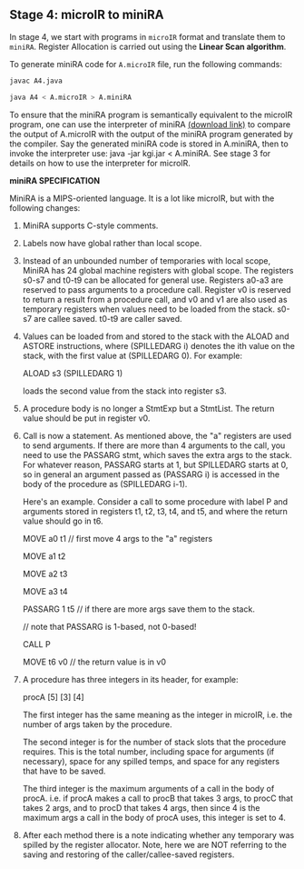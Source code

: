 ## Stage 4: microIR to miniRA

In stage 4, we start with programs in `microIR` format and translate them to `miniRA`. Register Allocation is carried out using the **Linear Scan algorithm**.

To generate miniRA code for `A.microIR` file, run the following commands:

```bash
javac A4.java

java A4 < A.microIR > A.miniRA
```

To ensure that the miniRA program is semantically equivalent to the microIR program, one can use the interpreter of miniRA [(download link)](https://drive.google.com/file/d/1RJaJ66yK5God_6n69rpNNiJOPCLh4YQb/view) to compare the output of A.microIR with the output of the miniRA program generated by the compiler. Say the generated miniRA code is stored in A.miniRA, then to invoke the interpreter use: java -jar kgi.jar < A.miniRA. See stage 3 for details on how to use the interpreter for microIR.

**miniRA SPECIFICATION**

MiniRA is a MIPS-oriented language. It is a lot like microIR, but with the following changes:

1) MiniRA supports C-style comments.

2) Labels now have global rather than local scope.

3) Instead of an unbounded number of temporaries with local scope, MiniRA has 24 global machine registers with global scope. The registers s0-s7 and t0-t9 can be allocated for general use. Registers a0-a3 are reserved to pass arguments to a procedure call. Register v0 is reserved to return a result from a procedure call, and v0 and v1 are also used as temporary registers when values need to be loaded from the stack. s0-s7 are callee saved. t0-t9 are caller saved.

4) Values can be loaded from and stored to the stack with the ALOAD and ASTORE instructions, where (SPILLEDARG i) denotes the ith value on the stack, with the first value at (SPILLEDARG 0). For example:

    ALOAD s3 (SPILLEDARG 1)
    
    loads the second value from the stack into register s3.

5) A procedure body is no longer a StmtExp but a StmtList. The return value should be put in register v0.

6) Call is now a statement. As mentioned above, the "a" registers are used to send arguments. If there are more than 4 arguments to the call, you need to use the PASSARG stmt, which saves the extra args to the stack. For whatever reason, PASSARG starts at 1, but SPILLEDARG starts at 0, so in general an argument passed as (PASSARG i) is accessed in the body of the procedure as (SPILLEDARG i-1).

    Here's an example. Consider a call to some procedure with label P and arguments stored in registers t1, t2, t3, t4, and t5, and where the return value should go in t6.

    MOVE a0 t1 // first move 4 args to the "a" registers

    MOVE a1 t2

    MOVE a2 t3

    MOVE a3 t4

    PASSARG 1 t5 // if there are more args save them to the stack.

    // note that PASSARG is 1-based, not 0-based!

    CALL P

    MOVE t6 v0 // the return value is in v0

7) A procedure has three integers in its header, for example:

    procA [5] [3] [4]

    The first integer has the same meaning as the integer in microIR, i.e. the number of args taken by the procedure.

    The second integer is for the number of stack slots that the procedure requires. This is the total number, including space for arguments (if necessary), space for any spilled temps, and space for any registers that have to be saved.

    The third integer is the maximum arguments of a call in the body of procA. i.e. if procA makes a call to procB that takes 3 args, to procC that takes 2 args, and to procD that takes 4 args, then since 4 is the maximum args a call in the body of procA uses, this integer is set to 4.

8) After each method there is a note indicating whether any temporary was spilled by the register allocator. Note, here we are NOT referring to the saving and restoring of the caller/callee-saved registers.


